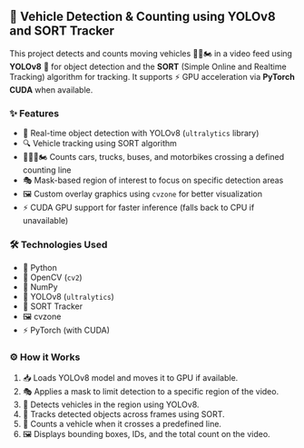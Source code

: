 ## 🚗 Vehicle Detection & Counting using YOLOv8 and SORT Tracker  
This project detects and counts moving vehicles 🚙🚌🏍️ in a video feed using **YOLOv8** 🤖 for object detection and the **SORT** (Simple Online and Realtime Tracking) algorithm for tracking. It supports ⚡ GPU acceleration via **PyTorch CUDA** when available.  

### ✨ Features  
- 🎯 Real-time object detection with YOLOv8 (`ultralytics` library)  
- 🔍 Vehicle tracking using SORT algorithm  
- 🚗🚚🚌🏍️ Counts cars, trucks, buses, and motorbikes crossing a defined counting line  
- 🎭 Mask-based region of interest to focus on specific detection areas  
- 🖼️ Custom overlay graphics using `cvzone` for better visualization  
- ⚡ CUDA GPU support for faster inference (falls back to CPU if unavailable)  

### 🛠️ Technologies Used  
- 🐍 Python  
- 🎥 OpenCV (`cv2`)  
- 🔢 NumPy  
- 🤖 YOLOv8 (`ultralytics`)  
- 📍 SORT Tracker  
- 🖼️ cvzone  
- ⚡ PyTorch (with CUDA)  

### ⚙️ How it Works  
1. 📥 Loads YOLOv8 model and moves it to GPU if available.  
2. 🎭 Applies a mask to limit detection to a specific region of the video.  
3. 🚗 Detects vehicles in the region using YOLOv8.  
4. 📍 Tracks detected objects across frames using SORT.  
5. 🔢 Counts a vehicle when it crosses a predefined line.  
6. 🖼️ Displays bounding boxes, IDs, and the total count on the video.  
